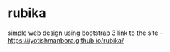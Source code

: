 # rubika
simple web design using bootstrap 3
link to the site - https://jyotishmanbora.github.io/rubika/
